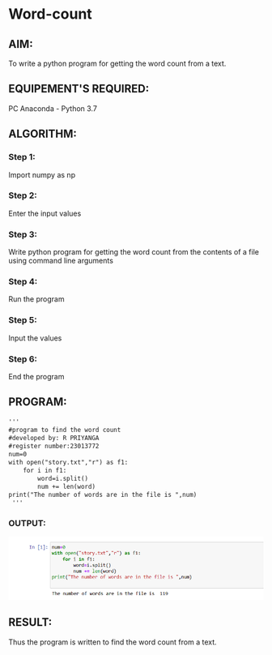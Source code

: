 # Word-count
## AIM:
To write a python program for getting the word count from a text.
## EQUIPEMENT'S REQUIRED: 
PC
Anaconda - Python 3.7
## ALGORITHM: 
### Step 1:
Import numpy as np

### Step 2: 
 Enter the input values
### Step 3: 
Write python program for getting the word count from the contents of a file using command line arguments 
### Step 4:  
Run the program
### Step 5: 
Input the values
### Step 6: 
End the program
## PROGRAM:
```
'''
#program to find the word count
#developed by: R PRIYANGA
#register number:23013772
num=0
with open("story.txt","r") as f1:
    for i in f1:
        word=i.split()
        num += len(word)
print("The number of words are in the file is ",num)        
 '''       
```
### OUTPUT:
![OUTPUT](<Screenshot 2024-01-02 141003.png>)


## RESULT:
Thus the program is written to find the word count from a text.
